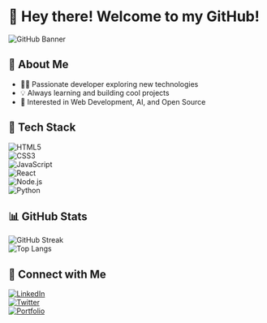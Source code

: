 # 👋 Hey there! Welcome to my GitHub!  

![GitHub Banner](https://source.unsplash.com/1600x400/?technology,coding)

## 🚀 About Me  
- 🧑‍💻 Passionate developer exploring new technologies  
- 💡 Always learning and building cool projects  
- 🎯 Interested in Web Development, AI, and Open Source  

## 🔧 Tech Stack  
![HTML5](https://img.shields.io/badge/HTML5-E34F26?style=flat&logo=html5&logoColor=white)  
![CSS3](https://img.shields.io/badge/CSS3-1572B6?style=flat&logo=css3&logoColor=white)  
![JavaScript](https://img.shields.io/badge/JavaScript-F7DF1E?style=flat&logo=javascript&logoColor=black)  
![React](https://img.shields.io/badge/React-61DAFB?style=flat&logo=react&logoColor=black)  
![Node.js](https://img.shields.io/badge/Node.js-339933?style=flat&logo=node.js&logoColor=white)  
![Python](https://img.shields.io/badge/Python-3776AB?style=flat&logo=python&logoColor=white)  

## 📊 GitHub Stats  
![GitHub Streak](https://github-readme-streak-stats.herokuapp.com/?user=imeneBoujarra&theme=radical)  
![Top Langs](https://github-readme-stats.vercel.app/api/top-langs/?username=YOUR_USERNAME&layout=compact&theme=radical)  

## 🔗 Connect with Me  
[![LinkedIn](https://img.shields.io/badge/LinkedIn-blue?style=flat&logo=linkedin&logoColor=white)](https://linkedin.com/in/YOUR_USERNAME)  
[![Twitter](https://img.shields.io/badge/Twitter-%231DA1F2.svg?style=flat&logo=twitter&logoColor=white)](https://twitter.com/YOUR_USERNAME)  
[![Portfolio](https://img.shields.io/badge/Portfolio-%23000000.svg?style=flat&logo=firefox&logoColor=white)](https://your-portfolio.com)  


